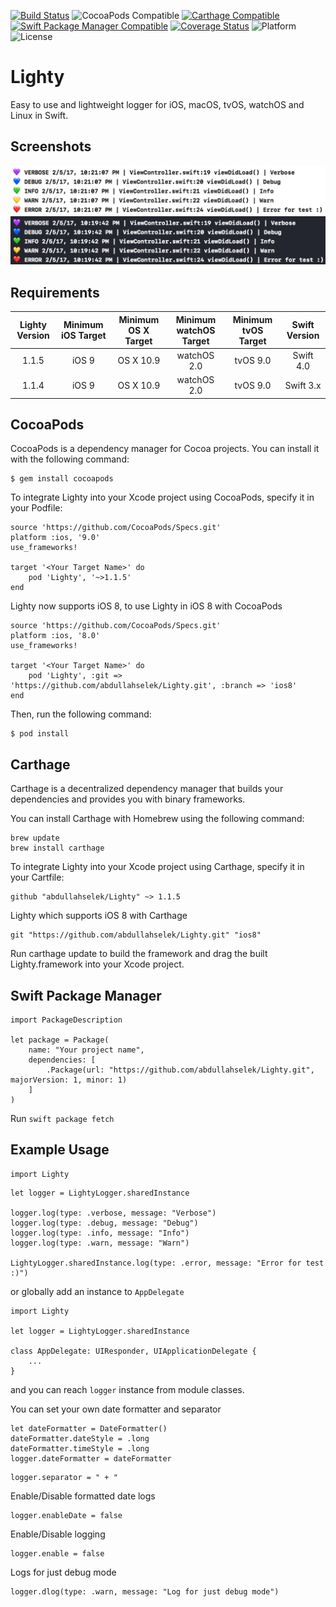 [![Build Status](https://travis-ci.org/abdullahselek/Lighty.svg?branch=master)](https://travis-ci.org/abdullahselek/Lighty)
![CocoaPods Compatible](https://img.shields.io/cocoapods/v/Lighty.svg)
[![Carthage Compatible](https://img.shields.io/badge/Carthage-compatible-4BC51D.svg?style=flat)](https://github.com/Carthage/Carthage)
[![Swift Package Manager Compatible](https://img.shields.io/badge/Swift%20Package%20Manager-compatible-brightgreen.svg)](https://github.com/apple/swift-package-manager)
[![Coverage Status](https://coveralls.io/repos/github/abdullahselek/Lighty/badge.svg?branch=master)](https://coveralls.io/github/abdullahselek/Lighty?branch=master)
![Platform](https://img.shields.io/cocoapods/p/Lighty.svg?style=flat)
![License](https://img.shields.io/dub/l/vibe-d.svg)

# Lighty
Easy to use and lightweight logger for iOS, macOS, tvOS, watchOS and Linux in Swift.

## Screenshots

![default_theme](https://github.com/abdullahselek/Lighty/blob/master/Screenshots/default_theme.png)
![dark_theme](https://github.com/abdullahselek/Lighty/blob/master/Screenshots/dark_theme.png)

## Requirements

| Lighty Version | Minimum iOS Target | Minimum OS X Target | Minimum watchOS Target | Minimum tvOS Target | Swift Version |
|:--------------------:|:---------------------------:|:---------------------------:|:--------------------:|:---------------------------:|:---------------------------:|
| 1.1.5 | iOS 9 | OS X 10.9 | watchOS 2.0 | tvOS 9.0 | Swift 4.0 |
| 1.1.4 | iOS 9 | OS X 10.9 | watchOS 2.0 | tvOS 9.0 | Swift 3.x |

## CocoaPods

CocoaPods is a dependency manager for Cocoa projects. You can install it with the following command:
```	
$ gem install cocoapods
```

To integrate Lighty into your Xcode project using CocoaPods, specify it in your Podfile:
```
source 'https://github.com/CocoaPods/Specs.git'
platform :ios, '9.0'
use_frameworks!

target '<Your Target Name>' do
	pod 'Lighty', '~>1.1.5'
end
```

Lighty now supports iOS 8, to use Lighty in iOS 8 with CocoaPods
```
source 'https://github.com/CocoaPods/Specs.git'
platform :ios, '8.0'
use_frameworks!

target '<Your Target Name>' do
	pod 'Lighty', :git => 'https://github.com/abdullahselek/Lighty.git', :branch => 'ios8'
end
```

Then, run the following command:
```
$ pod install
```

## Carthage

Carthage is a decentralized dependency manager that builds your dependencies and provides you with binary frameworks.

You can install Carthage with Homebrew using the following command:

```
brew update
brew install carthage
```

To integrate Lighty into your Xcode project using Carthage, specify it in your Cartfile:

```
github "abdullahselek/Lighty" ~> 1.1.5
```

Lighty which supports iOS 8 with Carthage

```
git "https://github.com/abdullahselek/Lighty.git" "ios8"
```

Run carthage update to build the framework and drag the built Lighty.framework into your Xcode project.

## Swift Package Manager

```
import PackageDescription

let package = Package(
    name: "Your project name",
    dependencies: [
        .Package(url: "https://github.com/abdullahselek/Lighty.git", majorVersion: 1, minor: 1)
    ]
)
```

Run ```swift package fetch```

## Example Usage
```
import Lighty
````

```
let logger = LightyLogger.sharedInstance

logger.log(type: .verbose, message: "Verbose")
logger.log(type: .debug, message: "Debug")
logger.log(type: .info, message: "Info")
logger.log(type: .warn, message: "Warn")

LightyLogger.sharedInstance.log(type: .error, message: "Error for test :)")
```

or globally add an instance to `AppDelegate`

```
import Lighty

let logger = LightyLogger.sharedInstance

class AppDelegate: UIResponder, UIApplicationDelegate {
    ...
}
```

and you can reach `logger` instance from module classes.

You can set your own date formatter and separator
```
let dateFormatter = DateFormatter()
dateFormatter.dateStyle = .long
dateFormatter.timeStyle = .long
logger.dateFormatter = dateFormatter
```

```
logger.separator = " + "
```

Enable/Disable formatted date logs
```
logger.enableDate = false
```

Enable/Disable logging
```
logger.enable = false
```

Logs for just debug mode
```
logger.dlog(type: .warn, message: "Log for just debug mode")
```